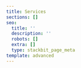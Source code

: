 ```yaml
---
title: Services
sections: []
seo:
  title: ''
  description: ''
  robots: []
  extra: []
  type: stackbit_page_meta
template: advanced
---
```

